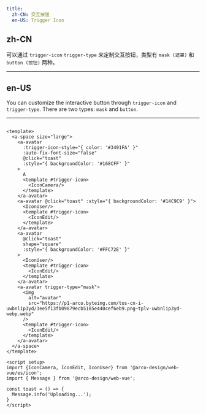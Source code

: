 ```yaml
title:
  zh-CN: 交互按钮
  en-US: Trigger Icon
```

## zh-CN

可以通过 `trigger-icon` `trigger-type` 来定制交互按钮，类型有 `mask (遮罩)` 和 `button (按钮)` 两种。

---

## en-US

You can customize the interactive button through `trigger-icon` and `trigger-type`. There are two types: `mask` and `button`.

---

```vue

<template>
  <a-space size="large">
    <a-avatar
      :trigger-icon-style="{ color: '#3491FA' }"
      :auto-fix-font-size="false"
      @click="toast"
      :style="{ backgroundColor: '#168CFF' }"
    >
      A
      <template #trigger-icon>
        <IconCamera/>
      </template>
    </a-avatar>
    <a-avatar @click="toast" :style="{ backgroundColor: '#14C9C9' }">
      <IconUser/>
      <template #trigger-icon>
        <IconEdit/>
      </template>
    </a-avatar>
    <a-avatar
      @click="toast"
      shape="square"
      :style="{ backgroundColor: '#FFC72E' }"
    >
      <IconUser/>
      <template #trigger-icon>
        <IconEdit/>
      </template>
    </a-avatar>
    <a-avatar trigger-type="mask">
      <img
        alt="avatar"
        src="https://p1-arco.byteimg.com/tos-cn-i-uwbnlip3yd/3ee5f13fb09879ecb5185e440cef6eb9.png~tplv-uwbnlip3yd-webp.webp"
      />
      <template #trigger-icon>
        <IconEdit/>
      </template>
    </a-avatar>
  </a-space>
</template>

<script setup>
import {IconCamera, IconEdit, IconUser} from '@arco-design/web-vue/es/icon';
import { Message } from '@arco-design/web-vue';

const toast = () => {
  Message.info('Uploading...');
}
</script>
```
